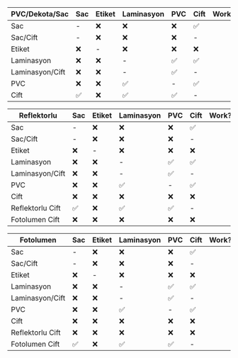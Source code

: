 |PVC/Dekota/Sac|Sac|Etiket|Laminasyon|PVC|Cift|Work?|
|------|---------|----------|--|---|--|--|
|Sac|-|❌|❌|❌|✅||
|Sac/Cift|-|❌|❌|❌|-||
|Etiket|❌|-|❌|❌|❌||
|Laminasyon|❌|❌|-|✅|✅||
|Laminasyon/Cift|❌|❌|-|✅|-||
|PVC|❌|❌|✅|-|✅||
|Cift|✅|❌|✅|✅|-||


|Reflektorlu|Sac|Etiket|Laminasyon|PVC|Cift|Work?|
|------|---------|----------|--|---|--|--|
|Sac|-|❌|❌|❌|✅||
|Sac/Cift|-|❌|❌|❌|-||
|Etiket|❌|-|❌|❌|❌||
|Laminasyon|❌|❌|-|✅|✅||
|Laminasyon/Cift|❌|❌|-|✅|-||
|PVC|❌|❌|✅|-|✅||
|Cift|❌|❌|❌|❌|❌||
|Reflektorlu Cift|✅|❌|✅|✅|-||
|Fotolumen Cift|❌|❌|❌|❌|❌||

|Fotolumen|Sac|Etiket|Laminasyon|PVC|Cift|Work?|
|------|---------|----------|--|---|--|--|
|Sac|-|❌|❌|❌|✅||
|Sac/Cift|-|❌|❌|❌|-||
|Etiket|❌|-|❌|❌|❌||
|Laminasyon|❌|❌|-|✅|✅||
|Laminasyon/Cift|❌|❌|-|✅|-||
|PVC|❌|❌|✅|-|✅||
|Cift|❌|❌|❌|❌|❌||
|Reflektorlu Cift|❌|❌|❌|❌|❌||
|Fotolumen Cift|✅|❌|✅|✅|-||

